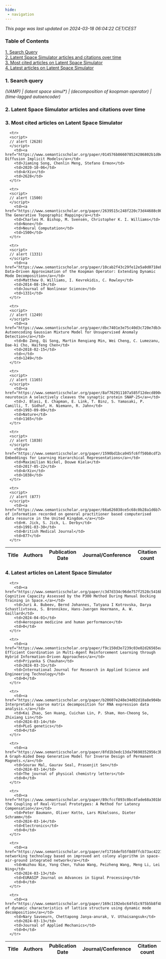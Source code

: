 ```yaml
---
hide:
 - navigation
---
```

<!DOCTYPE html>
<html lang="en">
<head>
  <meta charset="utf-8">
</head>

<body>
  <p>
  <i>This page was last updated on 2024-03-18 06:04:22 CET/CEST</i>
  </p>

  <p>
  <h3>Table of Contents</h3>
    <a href="#search_query">1. Search Query</a><br>
    <a href="#plot1">2. Latent Space Simulator articles and citations over time</a><br>
    <a href="#most_cited_articles">3. Most cited articles on Latent Space Simulator</a><br>
    <a href="#latest_articles">4. Latest articles on Latent Space Simulator</a><br>
  <p>

  <p>
  <h3 id="search_query">1. Search query</h3>
  <i>(VAMP) | (latent space simul*) | (decomposition of koopman operator) | (time-lagged autoencoder)</i>
  </p>
  
  <p>
  <h3 id="plot1">2. Latent Space Simulator articles and citations over time</h3>
    <div id='myDiv1'>
      <!-- Plotly chart will be drawn inside this DIV -->
    </div>
  </p>

  <p>
  <h3 id="most_cited_articles">3. Most cited articles on Latent Space Simulator</h3>
  <table id="table1" class="display" style="width:100%">
  <thead>
    <tr>
        <th>Title</th>
        <th>Authors</th>
        <th>Publication Date</th>
        <th>Journal/Conference</th>
        <th>Citation count</th>
    </tr>
  </thead>
  <tbody>
    
      <tr>
      <script>
      // alert (2628)
      </script>
        <td><a href="https://www.semanticscholar.org/paper/014576b866078524286802b1d0e18628520aa886">Denoising Diffusion Implicit Models</a></td>
        <td>Jiaming Song, Chenlin Meng, Stefano Ermon</td>
        <td>2020-10-06</td>
        <td>ArXiv</td>
        <td>2628</td>
      </tr>
    
      <tr>
      <script>
      // alert (1500)
      </script>
        <td><a href="https://www.semanticscholar.org/paper/2639515c248f220c73d44688c0097a99b01e1474">GTM: The Generative Topographic Mapping</a></td>
        <td>Charles M. Bishop, M. Svensén, Christopher K. I. Williams</td>
        <td>None</td>
        <td>Neural Computation</td>
        <td>1500</td>
      </tr>
    
      <tr>
      <script>
      // alert (1331)
      </script>
        <td><a href="https://www.semanticscholar.org/paper/10cab2f43c29fe12e5a0d0718eb6e1ff8c9d4777">A Data–Driven Approximation of the Koopman Operator: Extending Dynamic Mode Decomposition</a></td>
        <td>Matthew O. Williams, I. Kevrekidis, C. Rowley</td>
        <td>2014-08-19</td>
        <td>Journal of Nonlinear Science</td>
        <td>1331</td>
      </tr>
    
      <tr>
      <script>
      // alert (1249)
      </script>
        <td><a href="https://www.semanticscholar.org/paper/dbc7401e3e75c40d3c720e7db3c906d48bd742d7">Deep Autoencoding Gaussian Mixture Model for Unsupervised Anomaly Detection</a></td>
        <td>Bo Zong, Qi Song, Martin Renqiang Min, Wei Cheng, C. Lumezanu, Dae-ki Cho, Haifeng Chen</td>
        <td>2018-02-15</td>
        <td></td>
        <td>1249</td>
      </tr>
    
      <tr>
      <script>
      // alert (1165)
      </script>
        <td><a href="https://www.semanticscholar.org/paper/8af762911107a585f12decd890c4bc5df67dc3fb">Botulinum neurotoxin A selectively cleaves the synaptic protein SNAP-25</a></td>
        <td>J. Blasi, E. Chapman, E. Link, T. Binz, S. Yamasaki, P. Camilli, T. Südhof, H. Niemann, R. Jahn</td>
        <td>1993-09-09</td>
        <td>Nature</td>
        <td>1165</td>
      </tr>
    
      <tr>
      <script>
      // alert (1038)
      </script>
        <td><a href="https://www.semanticscholar.org/paper/1590bd1bca945fc6ff50b8cdf2da14ea2061c79a">Poincaré Embeddings for Learning Hierarchical Representations</a></td>
        <td>Maximilian Nickel, Douwe Kiela</td>
        <td>2017-05-22</td>
        <td>ArXiv</td>
        <td>1038</td>
      </tr>
    
      <tr>
      <script>
      // alert (877)
      </script>
        <td><a href="https://www.semanticscholar.org/paper/66a626038ce5c68c0b28a1d6b74a3a135338a11e">Validation of information recorded on general practitioner based computerised data resource in the United Kingdom.</a></td>
        <td>H. Jick, S. Jick, L. Derby</td>
        <td>1991-03-30</td>
        <td>British Medical Journal</td>
        <td>877</td>
      </tr>
    
  </tbody>
  </table>
  </p>

  <p>
  <h3 id="latest_articles">4. Latest articles on Latent Space Simulator</h3>
  <table id="table2" class="display" style="width:100%">
  <thead>
    <tr>
        <th>Title</th>
        <th>Authors</th>
        <th>Publication Date</th>
        <th>Journal/Conference</th>
        <th>Citation count</th>
    </tr>
  </thead>
  <tbody>
    
      <tr>
        <td><a href="https://www.semanticscholar.org/paper/c3d7d334c96de757f2528c5416bf302702b9dfc9">Free Cognitive Capacity Assessed by the P300 Method During Manual Docking Training in Space.</a></td>
        <td>Juri A. Bubeev, Bernd Johannes, Tatyana I Kotrovska, Darya Schastlivtseva, S. Bronnikov, Hans-Juergen Hoermann, A. W. Gaillard</td>
        <td>2024-04-01</td>
        <td>Aerospace medicine and human performance</td>
        <td>0</td>
      </tr>
    
      <tr>
        <td><a href="https://www.semanticscholar.org/paper/f9c150d3e7239c03e02d26565ea908cb7af018a1">Towards Efficient Coordination in Multi-Agent Reinforcement Learning through Hybrid Information-Driven Approaches</a></td>
        <td>Priyanka S Chauhan</td>
        <td>2024-03-31</td>
        <td>International Journal for Research in Applied Science and Engineering Technology</td>
        <td>0</td>
      </tr>
    
      <tr>
        <td><a href="https://www.semanticscholar.org/paper/b20607e248e34d02d18a8e904bdee18e53d73773">INSIDER: Interpretable sparse matrix decomposition for RNA expression data analysis.</a></td>
        <td>Kai Zhao, Sen Huang, Cuichan Lin, P. Sham, Hon-Cheong So, Zhixiang Lin</td>
        <td>2024-03-14</td>
        <td>PLoS genetics</td>
        <td>0</td>
      </tr>
    
      <tr>
        <td><a href="https://www.semanticscholar.org/paper/8fd1b3edc13da79690352956c3b46e37a3d98e5a">MagGen: A Graph-Aided Deep Generative Model for Inverse Design of Permanent Magnets.</a></td>
        <td>Sourav Mal, Gaurav Seal, Prasenjit Sen</td>
        <td>2024-03-14</td>
        <td>The journal of physical chemistry letters</td>
        <td>0</td>
      </tr>
    
      <tr>
        <td><a href="https://www.semanticscholar.org/paper/89cfccf893c0bc4fade68a301b8b0a29b6a0dfba">Enhancing the Coupling of Real-Virtual Prototypes: A Method for Latency Compensation</a></td>
        <td>Peter Baumann, Oliver Kotte, Lars Mikelsons, Dieter Schramm</td>
        <td>2024-03-14</td>
        <td>Electronics</td>
        <td>0</td>
      </tr>
    
      <tr>
        <td><a href="https://www.semanticscholar.org/paper/ef1716defb5f8d8ffcb73ac4221e27edbd9d350d">Routing networking technology based on improved ant colony algorithm in space-air-ground integrated network</a></td>
        <td>Wuzhou Nie, Yong Chen, Yuhao Wang, Peizheng Wang, Meng Li, Lei Ning</td>
        <td>2024-03-13</td>
        <td>EURASIP Journal on Advances in Signal Processing</td>
        <td>0</td>
      </tr>
    
      <tr>
        <td><a href="https://www.semanticscholar.org/paper/169c1192ebc64fd1c975b5b8f48b562cf4576207">Determination of dynamic characteristics of lattice structure using dynamic mode decomposition</a></td>
        <td>Nary Savoeurn, Chettapong Janya-anurak, V. Uthaisangsuk</td>
        <td>2024-03-13</td>
        <td>Journal of Applied Mechanics</td>
        <td>0</td>
      </tr>
    
  </tbody>
  </table>
  </p>

</body>

<script>
  var trace1 = {
  x: ['1965', '1974', '1983', '1985', '1986', '1987', '1988', '1990', '1991', '1992', '1993', '1994', '1995', '1996', '1997', '1998', '1999', '2000', '2001', '2002', '2003', '2004', '2005', '2006', '2007', '2008', '2009', '2010', '2011', '2012', '2013', '2014', '2015', '2016', '2017', '2018', '2019', '2020', '2021', '2022', '2023'],
  y: [1, 1, 4, 1, 1, 2, 3, 2, 1, 6, 17, 21, 26, 32, 32, 29, 42, 33, 30, 27, 33, 31, 28, 30, 29, 27, 40, 28, 25, 31, 17, 24, 27, 29, 44, 64, 65, 50, 29, 6, 3],
  name: 'Num of articles',
  type: 'scatter'
  };

  var trace2 = {
    x: ['1965', '1974', '1983', '1985', '1986', '1987', '1988', '1990', '1991', '1992', '1993', '1994', '1995', '1996', '1997', '1998', '1999', '2000', '2001', '2002', '2003', '2004', '2005', '2006', '2007', '2008', '2009', '2010', '2011', '2012', '2013', '2014', '2015', '2016', '2017', '2018', '2019', '2020', '2021', '2022', '2023'],
    y: [45, 46, 504, 50, 73, 157, 834, 233, 877, 827, 3797, 3885, 4278, 4532, 3189, 3496, 6803, 4169, 4186, 3073, 3753, 4471, 3085, 4616, 2362, 3443, 4204, 3048, 2940, 3731, 1867, 3688, 3278, 3979, 7324, 9504, 6096, 6501, 2254, 390, 433],
    name: 'Num of citations',
    yaxis: 'y2',
    type: 'scatter'
  };

  var data = [trace1, trace2];

  var layout = {
    yaxis: {title: 'Num of articles'},
    yaxis2: {
      title: 'Num of citations',
      overlaying: 'y',
      side: 'right'
      }
  };
  Plotly.newPlot('myDiv1', data, layout);
</script>
</html>